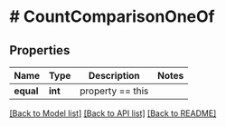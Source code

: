 # # CountComparisonOneOf

## Properties

Name | Type | Description | Notes
------------ | ------------- | ------------- | -------------
**equal** | **int** | property &#x3D;&#x3D; this |

[[Back to Model list]](../../README.md#models) [[Back to API list]](../../README.md#endpoints) [[Back to README]](../../README.md)
